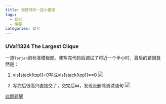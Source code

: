 ```yaml
---
title: 做题时的一些小错误
tags:
  - 其它
  - 编程
categories: 其它
---
```

### UVa11324 The Largest Clique
一道`Tarjan`的标准模板题。我写完代码后调试了将近一个半小时，最后的错因竟然是：

1. vis[stack[top]]=0写成vis[stack[top]]==0
![](https://i.loli.net/2019/02/17/5c6946e824968.png)

2. 写完后很高兴直接交了，交完后`WA`，发现没删除调试语句
![](https://i.loli.net/2019/02/17/5c6946e856697.png)

[此题题解]()